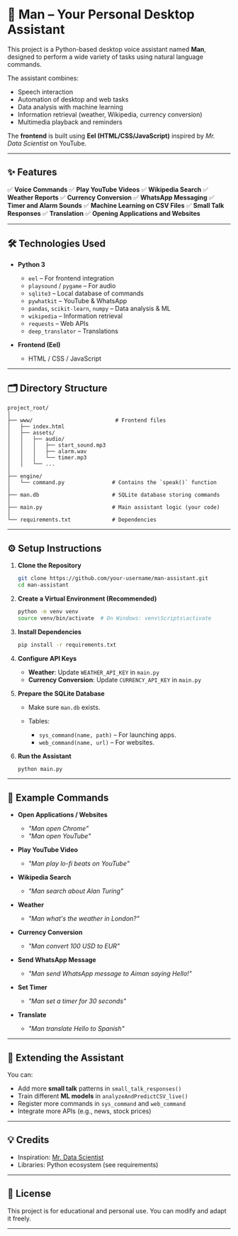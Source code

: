 # 🧠 Man – Your Personal Desktop Assistant

This project is a Python-based desktop voice assistant named **Man**, designed to perform a wide variety of tasks using natural language commands.

The assistant combines:

* Speech interaction
* Automation of desktop and web tasks
* Data analysis with machine learning
* Information retrieval (weather, Wikipedia, currency conversion)
* Multimedia playback and reminders

The **frontend** is built using **Eel (HTML/CSS/JavaScript)** inspired by *Mr. Data Scientist* on YouTube.

---

## ✨ Features

✅ **Voice Commands**
✅ **Play YouTube Videos**
✅ **Wikipedia Search**
✅ **Weather Reports**
✅ **Currency Conversion**
✅ **WhatsApp Messaging**
✅ **Timer and Alarm Sounds**
✅ **Machine Learning on CSV Files**
✅ **Small Talk Responses**
✅ **Translation**
✅ **Opening Applications and Websites**

---

## 🛠 Technologies Used

* **Python 3**

  * `eel` – For frontend integration
  * `playsound` / `pygame` – For audio
  * `sqlite3` – Local database of commands
  * `pywhatkit` – YouTube & WhatsApp
  * `pandas`, `scikit-learn`, `numpy` – Data analysis & ML
  * `wikipedia` – Information retrieval
  * `requests` – Web APIs
  * `deep_translator` – Translations
* **Frontend (Eel)**

  * HTML / CSS / JavaScript

---

## 🗂 Directory Structure

```
project_root/
│
├── www/                          # Frontend files
│   ├── index.html
│   ├── assets/
│   │   ├── audio/
│   │   │   ├── start_sound.mp3
│   │   │   ├── alarm.wav
│   │   │   └── timer.mp3
│   │   └── ...
│
├── engine/
│   └── command.py               # Contains the `speak()` function
│
├── man.db                       # SQLite database storing commands
│
├── main.py                      # Main assistant logic (your code)
│
└── requirements.txt             # Dependencies
```

---

## ⚙️ Setup Instructions

1. **Clone the Repository**

   ```bash
   git clone https://github.com/your-username/man-assistant.git
   cd man-assistant
   ```

2. **Create a Virtual Environment (Recommended)**

   ```bash
   python -m venv venv
   source venv/bin/activate  # On Windows: venv\Scripts\activate
   ```

3. **Install Dependencies**

   ```bash
   pip install -r requirements.txt
   ```

4. **Configure API Keys**

   * **Weather**: Update `WEATHER_API_KEY` in `main.py`
   * **Currency Conversion**: Update `CURRENCY_API_KEY` in `main.py`

5. **Prepare the SQLite Database**

   * Make sure `man.db` exists.
   * Tables:

     * `sys_command(name, path)` – For launching apps.
     * `web_command(name, url)` – For websites.

6. **Run the Assistant**

   ```bash
   python main.py
   ```

---

## 🧩 Example Commands

* **Open Applications / Websites**

  * *"Man open Chrome"*
  * *"Man open YouTube"*

* **Play YouTube Video**

  * *"Man play lo-fi beats on YouTube"*

* **Wikipedia Search**

  * *"Man search about Alan Turing"*

* **Weather**

  * *"Man what's the weather in London?"*

* **Currency Conversion**

  * *"Man convert 100 USD to EUR"*

* **Send WhatsApp Message**

  * *"Man send WhatsApp message to Aiman saying Hello!"*

* **Set Timer**

  * *"Man set a timer for 30 seconds"*

* **Translate**

  * *"Man translate Hello to Spanish"*

---

## 🧠 Extending the Assistant

You can:

* Add more **small talk** patterns in `small_talk_responses()`
* Train different **ML models** in `analyzeAndPredictCSV_live()`
* Register more commands in `sys_command` and `web_command`
* Integrate more APIs (e.g., news, stock prices)

---

## 💡 Credits

* Inspiration: [Mr. Data Scientist](https://www.youtube.com/@MrDataScientist)
* Libraries: Python ecosystem (see requirements)

---

## 📄 License

This project is for educational and personal use. You can modify and adapt it freely.

---

